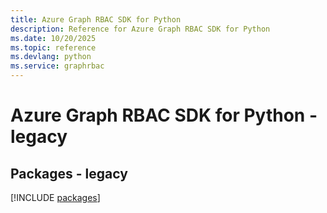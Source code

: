 ```yaml
---
title: Azure Graph RBAC SDK for Python
description: Reference for Azure Graph RBAC SDK for Python
ms.date: 10/20/2025
ms.topic: reference
ms.devlang: python
ms.service: graphrbac
---
```

# Azure Graph RBAC SDK for Python - legacy
## Packages - legacy
[!INCLUDE [packages](graph-rbac-index.md)]